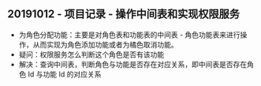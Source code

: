 ## 20191012 - 项目记录 - 操作中间表和实现权限服务

- 为角色分配功能：主要是对角色表和功能表的中间表 - 角色功能表来进行操作，从而实现为角色添加功能或者为橘色取消功能。
- 疑问：权限服务怎么判断这个角色是否有该功能
- 解决：查询中间表，判断角色与功能是否存在对应关系，即中间表是否存在角色 Id 与功能 Id 的对应关系

